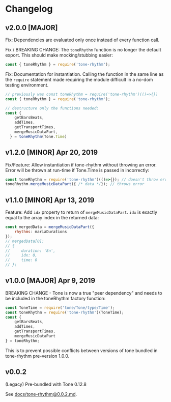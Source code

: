 # Changelog

## v2.0.0 [MAJOR]

Fix: Dependencies are evaluated only once instead of every function call.

Fix / BREAKING CHANGE: The `toneRhythm` function is no longer the default export. This should make mocking/stubbing easier:

```js
const { toneRhythm } = require('tone-rhythm');
```

Fix: Documentation for instantiation. Calling the function in the same line as the `require` statement made requiring the module difficult in a no-dom testing environment.

```js
// previously was const toneRhythm = require('tone-rhythm')(()=>{})
const { toneRhythm } = require('tone-rhythm');

// destructure only the functions needed:
const {
    getBarsBeats,
    addTimes,
    getTransportTimes,
    mergeMusicDataPart,
  } = toneRhythm(Tone.Time)
```

## v1.2.0 [MINOR] Apr 20, 2019

Fix/Feature: Allow instantiation if tone-rhythm without throwing an error. Error will be thrown at run-time if Tone.Time is passed in incorrectly:

```js
const toneRhythm = require('tone-rhythm')(()=>{}); // doesn't throw error
toneRhythm.mergeMusicDataPart({ /* data */}); // throws error
```

## v1.1.0 [MINOR] Apr 13, 2019

Feature: Add `idx` property to return of `mergeMusicDataPart`. `idx` is exactly equal to the array index in the returned data:

```js
const mergedData = mergeMusicDataPart({
    rhythms: mariaDurations
});
// mergedData[0]:
// {
//     duration: '8n',
//     idx: 0,
//     time: 0
// };
```

## v1.0.0 [MAJOR] Apr 9, 2019

BREAKING CHANGE - Tone is now a true "peer dependency" and needs to be included in the toneRhythm factory function:

```js
const ToneTime = require('tone/Tone/type/Time');
const toneRhythm = require('tone-rhythm')(ToneTime);
const {
    getBarsBeats,
    addTimes,
    getTransportTimes,
    mergeMusicDataPart
} = toneRhythm;
```

This is to prevent possible conflicts between versions of tone bundled in tone-rhythm pre-version 1.0.0.

## v0.0.2

(Legacy) Pre-bundled with Tone 0.12.8

See [docs/tone-rhythm@0.0.2.md](docs/tone-rhythm@0.0.2.md).
